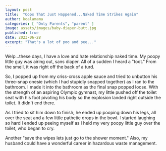 ```yaml
---
layout: post
title:  "Oops That Just Happened...Naked Time Strikes Again"
author: koalamama
categories: [ "Only Parents", "parent" ]
image: assets/images/baby-diaper-butt.jpg
published: true
date: 2023-06-28
excerpt: "That's a lot of poo and pee..."
---
```


Welp...these days, I have a love and hate relationship naked time. My poopy little guy was airing out, sans diaper. All of a sudden I heard a "toot." From the smell, it was right off the back of a turd.

So, I popped up from my criss-cross apple sauce and tried to unbutton his three-snap onesie (which I had stupidly snapped together) as I ran to the bathroom. I made it into the bathroom as the final snap popped loose. With the strength of an aspiring Olympic gymnast, my little pushed off the toilet seat with his foot pivoting his body so the explosion landed right outside the toilet. It didn't end there. 

As I tried to sit him down to finish, he ended up pooping down his legs, all over the seat and a few little pathetic drops in the bowl. I started laughing so hard I ended up peeing myself as I held my very poopy little guy over the toilet, who began to cry. 

Another "save the wipes lets just go to the shower moment." Also, my husband could have a wonderful career in hazardous waste management.